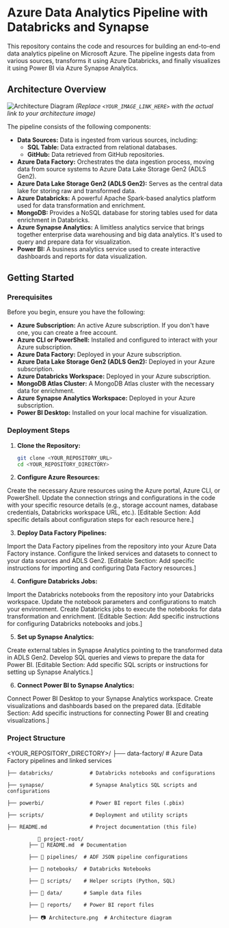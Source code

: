 # Azure Data Analytics Pipeline with Databricks and Synapse

This repository contains the code and resources for building an end-to-end data analytics pipeline on Microsoft Azure. The pipeline ingests data from various sources, transforms it using Azure Databricks, and finally visualizes it using Power BI via Azure Synapse Analytics.

## Architecture Overview

![Architecture Diagram](<YOUR_IMAGE_LINK_HERE>)  *(Replace `<YOUR_IMAGE_LINK_HERE>` with the actual link to your architecture image)*

The pipeline consists of the following components:

- **Data Sources:** Data is ingested from various sources, including:
    - **SQL Table:** Data extracted from relational databases.
    - **GitHub:** Data retrieved from GitHub repositories.
- **Azure Data Factory:** Orchestrates the data ingestion process, moving data from source systems to Azure Data Lake Storage Gen2 (ADLS Gen2).
- **Azure Data Lake Storage Gen2 (ADLS Gen2):** Serves as the central data lake for storing raw and transformed data.
- **Azure Databricks:** A powerful Apache Spark-based analytics platform used for data transformation and enrichment.
- **MongoDB:** Provides a NoSQL database for storing tables used for data enrichment in Databricks.
- **Azure Synapse Analytics:** A limitless analytics service that brings together enterprise data warehousing and big data analytics. It's used to query and prepare data for visualization.
- **Power BI:** A business analytics service used to create interactive dashboards and reports for data visualization.

## Getting Started

### Prerequisites

Before you begin, ensure you have the following:

- **Azure Subscription:** An active Azure subscription. If you don't have one, you can create a free account.
- **Azure CLI or PowerShell:** Installed and configured to interact with your Azure subscription.
- **Azure Data Factory:** Deployed in your Azure subscription.
- **Azure Data Lake Storage Gen2 (ADLS Gen2):** Deployed in your Azure subscription.
- **Azure Databricks Workspace:** Deployed in your Azure subscription.
- **MongoDB Atlas Cluster:** A MongoDB Atlas cluster with the necessary data for enrichment.
- **Azure Synapse Analytics Workspace:** Deployed in your Azure subscription.
- **Power BI Desktop:** Installed on your local machine for visualization.

### Deployment Steps

1. **Clone the Repository:**
   ```bash
   git clone <YOUR_REPOSITORY_URL>
   cd <YOUR_REPOSITORY_DIRECTORY>

2. **Configure Azure Resources:**

Create the necessary Azure resources using the Azure portal, Azure CLI, or PowerShell.
Update the connection strings and configurations in the code with your specific resource details (e.g., storage account names, database credentials, Databricks workspace URL, etc.).
[Editable Section: Add specific details about configuration steps for each resource here.]

3. **Deploy Data Factory Pipelines:**
   
Import the Data Factory pipelines from the repository into your Azure Data Factory instance.
Configure the linked services and datasets to connect to your data sources and ADLS Gen2.
[Editable Section: Add specific instructions for importing and configuring Data Factory resources.]

4. **Configure Databricks Jobs:**

Import the Databricks notebooks from the repository into your Databricks workspace.
Update the notebook parameters and configurations to match your environment.
Create Databricks jobs to execute the notebooks for data transformation and enrichment.
[Editable Section: Add specific instructions for configuring Databricks notebooks and jobs.]

5. **Set up Synapse Analytics:**

Create external tables in Synapse Analytics pointing to the transformed data in ADLS Gen2.
Develop SQL queries and views to prepare the data for Power BI.
[Editable Section: Add specific SQL scripts or instructions for setting up Synapse Analytics.]

6. **Connect Power BI to Synapse Analytics:**

Connect Power BI Desktop to your Synapse Analytics workspace.
Create visualizations and dashboards based on the prepared data.
[Editable Section: Add specific instructions for connecting Power BI and creating visualizations.]

### Project Structure
<YOUR_REPOSITORY_DIRECTORY>/
    ├── data-factory/          # Azure Data Factory pipelines and linked services
    
    ├── databricks/            # Databricks notebooks and configurations
    
    ├── synapse/               # Synapse Analytics SQL scripts and configurations
    
    ├── powerbi/               # Power BI report files (.pbix)
    
    ├── scripts/               # Deployment and utility scripts
    
    ├── README.md              # Project documentation (this file)

              📂 project-root/
           ├── 📜 README.md  # Documentation
           
           ├── 📂 pipelines/  # ADF JSON pipeline configurations
           
           ├── 📂 notebooks/  # Databricks Notebooks
           
           ├── 📂 scripts/    # Helper scripts (Python, SQL)
           
           ├── 📂 data/       # Sample data files
           
           ├── 📂 reports/    # Power BI report files
           
           ├── 📷 Architecture.png  # Architecture diagram
